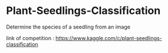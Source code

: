 # Plant-Seedlings-Classification
Determine the species of a seedling from an image

link of competition : https://www.kaggle.com/c/plant-seedlings-classification

